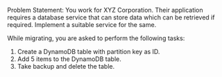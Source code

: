 Problem Statement:
 You work for XYZ Corporation. Their application requires a database service that can store data which can be retrieved if required. Implement a suitable service for the same.
 
 While migrating, you are asked to perform the following tasks:
 1. Create a DynamoDB table with partition key as ID.
 2. Add 5 items to the DynamoDB table.
 3. Take backup and delete the table.

 
